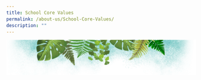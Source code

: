 ```yaml
---
title: School Core Values
permalink: /about-us/School-Core-Values/
description: ""
---
```

![](/images/Banner.png)